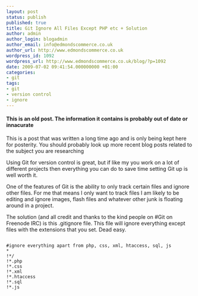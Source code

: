 ```yaml
---
layout: post
status: publish
published: true
title: Git Ignore All Files Except PHP etc + Solution
author: admin
author_login: blogadmin
author_email: info@edmondscommerce.co.uk
author_url: http://www.edmondscommerce.co.uk
wordpress_id: 1092
wordpress_url: http://www.edmondscommerce.co.uk/blog/?p=1092
date: 2009-07-02 09:41:54.000000000 +01:00
categories:
- git
tags:
- git
- version control
- ignore
---
```

<div class="oldpost"><h4>This is an old post. The information it contains is probably out of date or innacurate</h4>
<p>
This is a post that was written a long time ago and is only being kept here for posterity.
You should probably look up more recent blog posts related to the subject you are researching
</p>
</div>
Using Git for version control is great, but if like my you work on a lot of different projects then everything you can do to save time setting Git up is well worth it.

One of the features of Git is the ability to only track certain files and ignore other files. For me that means I only want to track files I am likely to be editing and ignore images, flash files and whatever other junk is floating around in a project.

The solution (and all credit and thanks to the kind people on #Git on Freenode IRC) is this .gitignore file. This file will ignore everything except files with the extensions that you set. Dead easy.

```

#ignore everything apart from php, css, xml, htaccess, sql, js
*
!*/
!*.php
!*.css
!*.xml
!*.htaccess
!*.sql
!*.js


```
